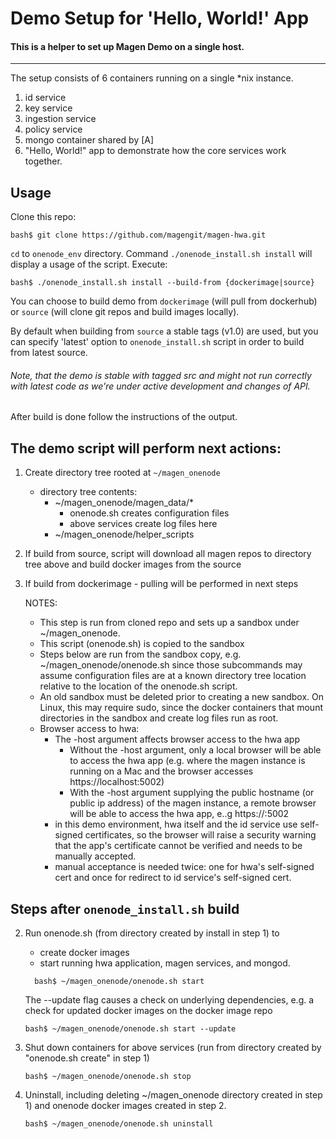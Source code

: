 # Demo Setup for 'Hello, World!' App

#### This is a helper to set up Magen Demo on a single host.
--------

The setup consists of 6 containers running on a single *nix instance.

   1. id service
   2. key service
   3. ingestion service
   4. policy service
   1. mongo container shared by [A]
   4. "Hello, World!" app to demonstrate how the core services work
   together.

## Usage

Clone this repo:

```
bash$ git clone https://github.com/magengit/magen-hwa.git
```

```cd``` to ```onenode_env``` directory. Command ```./onenode_install.sh install``` will display a usage of the script. Execute:

```
bash$ ./onenode_install.sh install --build-from {dockerimage|source}
```

You can choose to build demo from ```dockerimage``` (will pull from dockerhub) or ```source``` (will clone git repos and build images locally).

By default when building from ```source``` a stable tags (v1.0) are used, but you can specify 'latest' option to ```onenode_install.sh``` script in order to build from latest source.
###### Note, that the demo is stable with tagged src and might not run correctly with latest code as we're under active development and changes of API.

After build is done follow the instructions of the output.

## The demo script will perform next actions:

1. Create directory tree rooted at ```~/magen_onenode```
   - directory tree contents:
     - ~/magen_onenode/magen_data/*
       - onenode.sh creates configuration files
       - above services create log files here
     - ~/magen_onenode/helper_scripts
2. If build from source, script will download all magen repos to directory tree above and build docker images from the source
3. If build from dockerimage - pulling will be performed in next steps

   NOTES:
     - This step is run from cloned repo and sets up a sandbox under
       ~/magen_onenode.
     - This script (onenode.sh) is copied to the sandbox
     - Steps below are run from the sandbox copy, e.g.
             ~/magen_onenode/onenode.sh
       since those subcommands may assume configuration files are at a
       known directory tree location relative to the location of the
       onenode.sh script.
     - An old sandbox must be deleted prior to creating a new sandbox.
       On Linux, this may require sudo, since the docker containers that
       mount directories in the sandbox and create log files run as root.
     - Browser access to hwa:
       - The -host argument affects browser access to the hwa app
         - Without the -host argument, only a local browser will be able to
           access the hwa app (e.g. where the magen instance is running
           on a Mac and the browser accesses https://localhost:5002)
         - With the -host argument supplying the public hostname (or public
           ip address) of the magen instance, a remote browser will
           be able to access the hwa app, e..g  https://<host>:5002
       - in this demo environment, hwa itself and the id service use
         self-signed certificates, so the browser will raise a security
	 warning that the app's certificate cannot be verified and needs
	 to be manually accepted.
       - manual acceptance is needed twice: one for hwa's self-signed cert
         and once for redirect to id service's self-signed cert.

## Steps after ```onenode_install.sh``` build

2. Run onenode.sh (from directory created by install in step 1) to
   - create docker images
   - start running hwa application, magen services, and mongod.

    ```
      bash$ ~/magen_onenode/onenode.sh start
    ```
    The --update flag causes a check on underlying dependencies, e.g.
   a check for updated docker images on the docker image repo
    ```
    bash$ ~/magen_onenode/onenode.sh start --update
    ```
3. Shut down containers for above services (run from
   directory created by "onenode.sh create" in step 1)
   ```
   bash$ ~/magen_onenode/onenode.sh stop
   ```
4. Uninstall, including deleting ~/magen_onenode directory created in step 1)
   and onenode docker images created in step 2.
   ```
   bash$ ~/magen_onenode/onenode.sh uninstall
   ```
